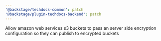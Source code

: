 ```yaml
---
'@backstage/techdocs-common': patch
'@backstage/plugin-techdocs-backend': patch
---
```


Allow amazon web services s3 buckets to pass an server side encryption configuration so they can publish to encrypted buckets
